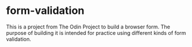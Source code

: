 # form-validation

This is a project from The Odin Project to build a browser form. The purpose of building it is intended for practice using different kinds of form validation.
